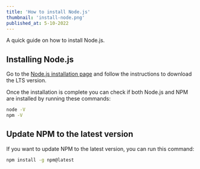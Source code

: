 ```yaml
---
title: 'How to install Node.js'
thumbnail: 'install-node.png'
published_at: 5-10-2022
---
```


A quick guide on how to install Node.js.

## Installing Node.js

Go to the [Node.js installation page](https://nodejs.org/en/download/) and follow the instructions to download the LTS version.

Once the installation is complete you can check if both Node.js and NPM are installed by running these commands:

```bash
node -V
npm -V
```

## Update NPM to the latest version

If you want to update NPM to the latest version, you can run this command:

```bash
npm install -g npm@latest
```